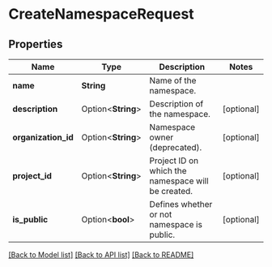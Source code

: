 # CreateNamespaceRequest

## Properties

Name | Type | Description | Notes
------------ | ------------- | ------------- | -------------
**name** | **String** | Name of the namespace. | 
**description** | Option<**String**> | Description of the namespace. | [optional]
**organization_id** | Option<**String**> | Namespace owner (deprecated). | [optional]
**project_id** | Option<**String**> | Project ID on which the namespace will be created. | [optional]
**is_public** | Option<**bool**> | Defines whether or not namespace is public. | [optional]

[[Back to Model list]](../README.md#documentation-for-models) [[Back to API list]](../README.md#documentation-for-api-endpoints) [[Back to README]](../README.md)


